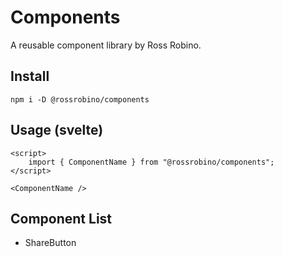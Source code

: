 # Components

A reusable component library by Ross Robino.

## Install

`npm i -D @rossrobino/components`

## Usage (svelte)

```svelte
<script>
    import { ComponentName } from "@rossrobino/components";
</script>

<ComponentName />
```

## Component List

- ShareButton
